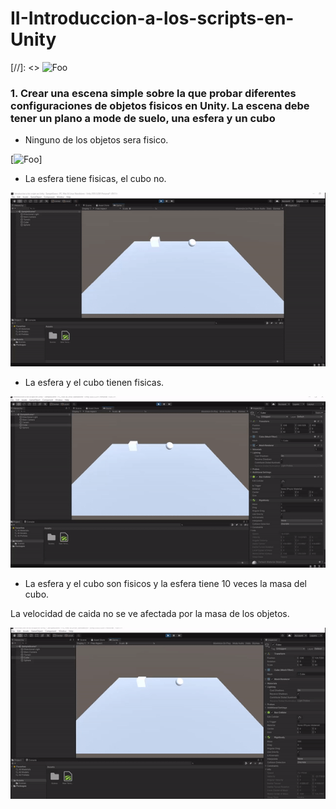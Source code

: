# II-Introduccion-a-los-scripts-en-Unity

[//]: <> ![Foo]()

### 1. Crear una escena simple sobre la que probar diferentes configuraciones de objetos fisicos en Unity. La escena debe tener un plano a mode de suelo, una esfera y un cubo

* Ninguno de los objetos sera fisico.


[![Foo](https://i.gyazo.com/efa0c2072be08093aba42c45eb40a87f.png)]


* La esfera tiene fisicas, el cubo no.

![Foo](https://github.com/alu0101127163/II-Introduccion-a-los-scripts-en-Unity/blob/main/img/1b.gif)

* La esfera y el cubo tienen fisicas.

![Foo](https://github.com/alu0101127163/II-Introduccion-a-los-scripts-en-Unity/blob/main/img/1c.gif)

* La esfera y el cubo son fisicos y la esfera tiene 10 veces la masa del cubo.
    
La velocidad de caida no se ve afectada por la masa de los objetos.

![Foo](https://github.com/alu0101127163/II-Introduccion-a-los-scripts-en-Unity/blob/main/img/1d.gif)




